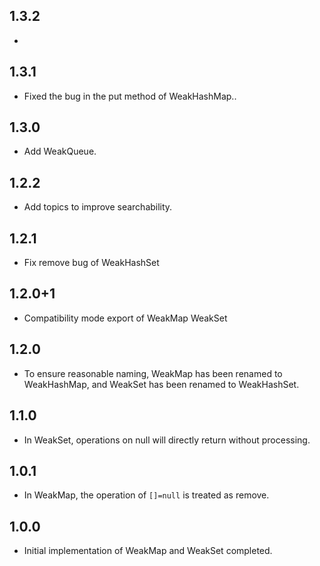 ## 1.3.2

*

## 1.3.1

* Fixed the bug in the put method of WeakHashMap..

## 1.3.0

* Add WeakQueue.

## 1.2.2

* Add topics to improve searchability.

## 1.2.1

* Fix remove bug of WeakHashSet

## 1.2.0+1

* Compatibility mode export of WeakMap WeakSet

## 1.2.0

* To ensure reasonable naming, WeakMap has been renamed to WeakHashMap, and WeakSet has been renamed
  to WeakHashSet.

## 1.1.0

* In WeakSet, operations on null will directly return without processing.

## 1.0.1

* In WeakMap, the operation of `[]=null` is treated as remove.

## 1.0.0

* Initial implementation of WeakMap and WeakSet completed.